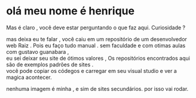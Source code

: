 <!DOCTYPE html>
<html lang="pt-br">
<head>
    <meta charset="UTF-8">
    <meta name="viewport" content="width=device-width, initial-scale=1.0">

</head>
<body>
    <h1>olá meu nome é henrique</h1>
<p>Mas é claro , você deve estar perguntando o que faz aqui. Curiosidade ? </p>
<p>mas deixa eu te falar , você caiu em um repositório de um desenvolvedor web Raiz . Pois eu faço tudo manual . sem faculdade e com otimas aulas com gustavo guanabara ,<br>
     eu sei deixar seu site de ótimos valores ,
Os repositórios encontrados aqui são de exemplos padrões de sites . <br>
 você pode copiar os códegos e carregar em seu visual studio e ver a magica acontecer. <br>

nenhuma imagem é minha , e sim de sites secundários. por isso vai rodar.  
</p>
</body>
</html>